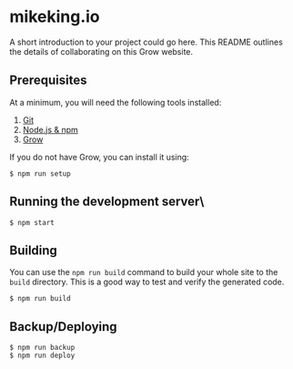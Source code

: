 # mikeking.io

A short introduction to your project could go here. This README outlines the details of collaborating on this Grow website.

## Prerequisites

At a minimum, you will need the following tools installed:

1. [Git](http://git-scm.com/)
2. [Node.js & npm](https://nodejs.org/en/)
2. [Grow](https://grow.io)

If you do not have Grow, you can install it using:

```
$ npm run setup
```

## Running the development server\

```
$ npm start
```

## Building

You can use the `npm run build` command to build your whole site to the `build` directory. This is a good way to test and verify the generated code.

```
$ npm run build
```

## Backup/Deploying

```
$ npm run backup
$ npm run deploy
```
